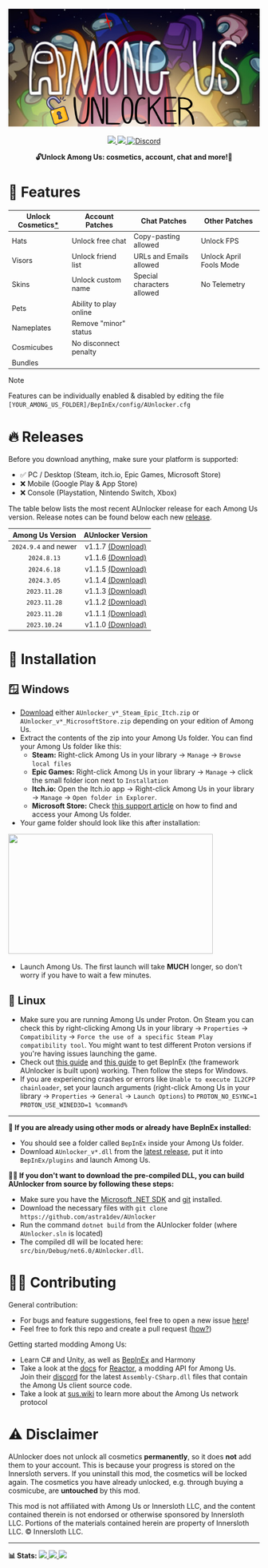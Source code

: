 <p align="center">
  <img src="./icon.png">
</p>

<p align="center">
  <a href="https://www.gnu.org/licenses/gpl-3.0.html">
    <img src="https://img.shields.io/badge/license-GPL-yellow.svg?style=plastic&logo=GNU&label=License">
  </a>
  <a href="https://github.com/astra1dev/AUnlocker/actions/workflows/main.yml">
    <img src="https://github.com/astra1dev/AUnlocker/actions/workflows/main.yml/badge.svg?event=push&style=plastic">
  </a>
  <a href="https://discord.gg/VXWgMKwXeQ">
    <img src="https://img.shields.io/badge/Join%20us%20on-Discord-blue?style=plastic&logo=discord" alt="Discord">
  </a>
</p>

<p align="center">
<b>🔓Unlock Among Us: cosmetics, account, chat and more!🎉</b>

# 🎉 Features
| Unlock Cosmetics[*](https://github.com/astra1dev/AUnlocker?tab=readme-ov-file#%EF%B8%8F-disclaimer) | Account Patches | Chat Patches | Other Patches |
|------------------|-----------------|--------------|---------------|
| Hats             | Unlock free chat          | Copy-pasting allowed        | Unlock FPS
| Visors           | Unlock friend list        | URLs and Emails allowed     | Unlock April Fools Mode
| Skins            | Unlock custom name        | Special characters allowed  | No Telemetry
| Pets             | Ability to play online    | 
| Nameplates       | Remove "minor" status     | 
| Cosmicubes       | No disconnect penalty     |
| Bundles          |                           |
> [!NOTE]
> Features can be individually enabled & disabled by editing the file `[YOUR_AMONG_US_FOLDER]/BepInEx/config/AUnlocker.cfg`

# 🔥 Releases
Before you download anything, make sure your platform is supported:
- ✅ PC / Desktop (Steam, itch.io, Epic Games, Microsoft Store)
- ❌ Mobile (Google Play & App Store)
- ❌ Console (Playstation, Nintendo Switch, Xbox)

The table below lists the most recent AUnlocker release for each Among Us version. Release notes can be found below each new [release](https://github.com/astra1dev/AUnlocker/releases).

| Among Us Version | AUnlocker Version |
|:-:|:-:|
| `2024.9.4` and newer       | v1.1.7 [(Download)](https://github.com/astra1dev/AUnlocker/releases/tag/v1.1.7) |
| `2024.8.13`        | v1.1.6 [(Download)](https://github.com/astra1dev/AUnlocker/releases/tag/v1.1.6) |
| `2024.6.18`        | v1.1.5 [(Download)](https://github.com/astra1dev/AUnlocker/releases/tag/v1.1.5) |
| `2024.3.05`        | v1.1.4 [(Download)](https://github.com/astra1dev/AUnlocker/releases/tag/v1.1.4) |
| `2023.11.28`       | v1.1.3 [(Download)](https://github.com/astra1dev/AUnlocker/releases/tag/v1.1.3) |
| `2023.11.28`       | v1.1.2 [(Download)](https://github.com/astra1dev/AUnlocker/releases/tag/v1.1.2) |
| `2023.11.28`       | v1.1.1 [(Download)](https://github.com/astra1dev/AUnlocker/releases/tag/v1.1.1) |
| `2023.10.24`       | v1.1.0 [(Download)](https://github.com/astra1dev/AUnlocker/releases/tag/v1.1.0) |

# 💾 Installation
## 🪟 Windows
- [Download](https://github.com/astra1dev/AUnlocker/releases/latest) either `AUnlocker_v*_Steam_Epic_Itch.zip` or `AUnlocker_v*_MicrosoftStore.zip` depending on your edition of Among Us.
- Extract the contents of the zip into your Among Us folder. You can find your Among Us folder like this:
  - **Steam:** Right-click Among Us in your library → `Manage` → `Browse local files`
  - **Epic Games:** Right-click Among Us in your library → `Manage` → click the small folder icon next to `Installation`
  - **Itch.io:** Open the Itch.io app → Right-click Among Us in your library → `Manage` → `Open folder in Explorer`.
  - **Microsoft Store:** Check [this support article](https://answers.microsoft.com/en-us/xbox/forum/all/where-can-i-find-the-gamefiles-of-a-game/5cb9a0c3-7948-4316-abc5-f27d1767b932) on how to find and access your Among Us folder.
- Your game folder should look like this after installation:
<img src="https://github.com/astra1dev/AUnlocker/assets/90265231/14226f03-a003-4efc-b27b-6df53fb394d6" width=410 height=240>

- Launch Among Us. The first launch will take **MUCH** longer, so don't worry if you have to wait a few minutes.

## 🐧 Linux
- Make sure you are running Among Us under Proton. On Steam you can check this by right-clicking Among Us in your library → `Properties` → `Compatibility` → `Force the use of a specific Steam Play compatibility tool`. You might want to test different Proton versions if you're having issues launching the game. 
- Check out [this guide](https://docs.bepinex.dev/articles/advanced/proton_wine.html) and [this guide](https://docs.bepinex.dev/master/articles/advanced/steam_interop.html) to get BepInEx (the framework AUnlocker is built upon) working. Then follow the steps for Windows.
- If you are experiencing crashes or errors like `Unable to execute IL2CPP chainloader`, set your launch arguments (right-click Among Us in your library → `Properties` → `General` → `Launch Options`) to `PROTON_NO_ESYNC=1 PROTON_USE_WINED3D=1 %command%` 

<hr>

<b>👾 If you are already using other mods or already have BepInEx installed:</b>
- You should see a folder called `BepInEx` inside your Among Us folder. 
- Download `AUnlocker_v*.dll` from the [latest release](https://github.com/astra1dev/AUnlocker/releases/latest), put it into `BepInEx/plugins` and launch Among Us.

<b>👷‍♂️ If you don't want to download the pre-compiled DLL, you can build AUnlocker from source by following these steps:</b>
- Make sure you have the [Microsoft .NET SDK](https://dotnet.microsoft.com/en-us/download) and [git](https://git-scm.com/downloads) installed.
- Download the necessary files with `git clone https://github.com/astra1dev/AUnlocker`
- Run the command `dotnet build` from the AUnlocker folder (where `AUnlocker.sln` is located)
- The compiled dll will be located here: `src/bin/Debug/net6.0/AUnlocker.dll`.

# 👨‍💻 Contributing

General contribution:
- For bugs and feature suggestions, feel free to open a new issue [here](https://github.com/astra1dev/AUnlocker/issues/new)!
- Feel free to fork this repo and create a pull request ([how?](https://docs.github.com/en/get-started/exploring-projects-on-github/contributing-to-a-project))

Getting started modding Among Us:
- Learn C# and Unity, as well as [BepInEx](https://builds.bepinex.dev/projects/bepinex_be) and Harmony
- Take a look at the [docs](https://docs.reactor.gg) for [Reactor](https://github.com/NuclearPowered/Reactor), a modding API for Among Us. \
  Join their [discord](https://reactor.gg/discord) for the latest `Assembly-CSharp.dll` files that contain the Among Us client source code.
- Take a look at [sus.wiki](https://github.com/roobscoob/among-us-protocol) to learn more about the Among Us network protocol

# ⚠️ Disclaimer

AUnlocker does not unlock all cosmetics **permanently**, so it does **not** add them to your account. This is because your progress is stored on the Innersloth servers. If you uninstall this mod, the cosmetics will be locked again. The cosmetics you have already unlocked, e.g. through buying a cosmicube, are **untouched** by this mod.

This mod is not affiliated with Among Us or Innersloth LLC, and the content contained therein is not endorsed or otherwise sponsored by Innersloth LLC. Portions of the materials contained herein are property of Innersloth LLC. © Innersloth LLC.

<hr>

<b>📊 Stats:</b>
<a href="../../releases/latest">
    <img src="https://img.shields.io/github/release/astra1dev/AUnlocker.svg?label=version&style=plastic">
</a>
<a href="../../releases">
    <img src="https://img.shields.io/github/downloads/astra1dev/AUnlocker/total.svg?style=plastic&color=red">
</a>
<a href="../../releases/latest">
    <img src="https://img.shields.io/github/downloads/astra1dev/AUnlocker/latest/total?style=plastic">
</a>
